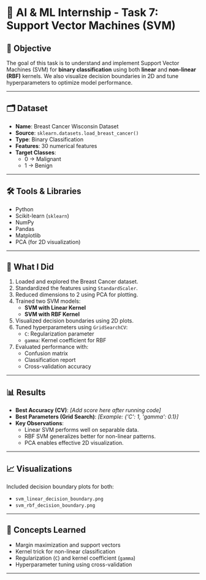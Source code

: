 # 🧠 AI & ML Internship - Task 7: Support Vector Machines (SVM)

## 📌 Objective
The goal of this task is to understand and implement Support Vector Machines (SVM) for **binary classification** using both **linear** and **non-linear (RBF)** kernels. We also visualize decision boundaries in 2D and tune hyperparameters to optimize model performance.

---

## 🗂️ Dataset
- **Name**: Breast Cancer Wisconsin Dataset  
- **Source**: `sklearn.datasets.load_breast_cancer()`  
- **Type**: Binary Classification  
- **Features**: 30 numerical features  
- **Target Classes**:  
  - 0 → Malignant  
  - 1 → Benign

---

## 🛠️ Tools & Libraries
- Python
- Scikit-learn (`sklearn`)
- NumPy
- Pandas
- Matplotlib
- PCA (for 2D visualization)

---

## 🧪 What I Did
1. Loaded and explored the Breast Cancer dataset.
2. Standardized the features using `StandardScaler`.
3. Reduced dimensions to 2 using PCA for plotting.
4. Trained two SVM models:
   - **SVM with Linear Kernel**
   - **SVM with RBF Kernel**
5. Visualized decision boundaries using 2D plots.
6. Tuned hyperparameters using `GridSearchCV`:
   - `C`: Regularization parameter
   - `gamma`: Kernel coefficient for RBF
7. Evaluated performance with:
   - Confusion matrix
   - Classification report
   - Cross-validation accuracy

---

## 📊 Results
- **Best Accuracy (CV)**: _[Add score here after running code]_
- **Best Parameters (Grid Search)**: _[Example: {'C': 1, 'gamma': 0.1}]_
- **Key Observations**:
  - Linear SVM performs well on separable data.
  - RBF SVM generalizes better for non-linear patterns.
  - PCA enables effective 2D visualization.

---

## 📈 Visualizations
Included decision boundary plots for both:
- `svm_linear_decision_boundary.png`
- `svm_rbf_decision_boundary.png`

---

## 🧠 Concepts Learned
- Margin maximization and support vectors
- Kernel trick for non-linear classification
- Regularization (`C`) and kernel coefficient (`gamma`)
- Hyperparameter tuning using cross-validation

---
